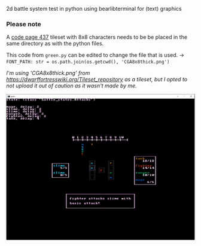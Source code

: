 2d battle system test in python using bearlibterminal for (text) graphics

### Please note
A [code page 437](https://en.wikipedia.org/wiki/Code_page_437) tileset with 8x8 characters needs to be be placed in the same directory as with the python files.

This code from `green.py` can be edited to change the file that is used. -> `FONT_PATH: str = os.path.join(os.getcwd(), 'CGA8x8thick.png')`

_I'm using 'CGA8x8thick.png' from https://dwarffortresswiki.org/Tileset_repository as a tileset, but I opted to not upload it out of caution as it wasn't made by me._


![demo screenshot](demo.png)
